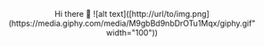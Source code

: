 

<div id="header" align="center">
        Hi there 👋  
      ![alt text]([http://url/to/img.png](https://media.giphy.com/media/M9gbBd9nbDrOTu1Mqx/giphy.gif" width="100"))
    
</div>

<!--
**karlduggan/karlduggan** is a ✨ _special_ ✨ repository because its `README.md` (this file) appears on your GitHub profile.

Here are some ideas to get you started:

- 🔭 I’m currently working on ...
- 🌱 I’m currently learning ...
- 👯 I’m looking to collaborate on ...
- 🤔 I’m looking for help with ...
- 💬 Ask me about ...
- 📫 How to reach me: ...
- 😄 Pronouns: ...
- ⚡ Fun fact: ...
-->
